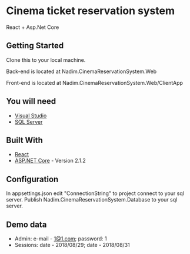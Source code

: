 # Cinema ticket reservation system
React + Asp.Net Core
## Getting Started
Clone this to your local machine.

Back-end is located at Nadim.CinemaReservationSystem.Web

Front-end is located at Nadim.CinemaReservationSystem.Web/ClientApp
## You will need
* [Visual Studio](https://visualstudio.microsoft.com/)
* [SQL Server](https://www.microsoft.com/en-us/sql-server/sql-server-2017)
## Built With
* [React](https://reactjs.org/)
* [ASP.NET Core](https://docs.microsoft.com/en-us/aspnet/core/?view=aspnetcore-2.1) - Version 2.1.2
## Configuration
In appsettings.json edit "ConnectionString" to project connect to your sql server.
Publish Nadim.CinemaReservationSystem.Database to your sql server.
## Demo data
*  Admin: e-mail - 1@1.com; password: 1
* Sessions: date - 2018/08/29; date - 2018/08/31
